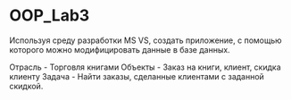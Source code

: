 # OOP_Lab3

Используя среду разработки MS VS, создать приложение, с помощью которого можно модифицировать данные в базе данных.

Отрасль - Торговля книгами Объекты - Заказ на книги, клиент, скидка клиенту Задача - Найти заказы, сделанные клиентами с заданной скидкой.
